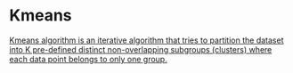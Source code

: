 # Kmeans
[Kmeans algorithm is an iterative algorithm that tries to partition the dataset into K pre-defined distinct non-overlapping subgroups (clusters) where each data point belongs to only one group.](https://towardsdatascience.com/k-means-clustering-algorithm-applications-evaluation-methods-and-drawbacks-aa03e644b48a)
